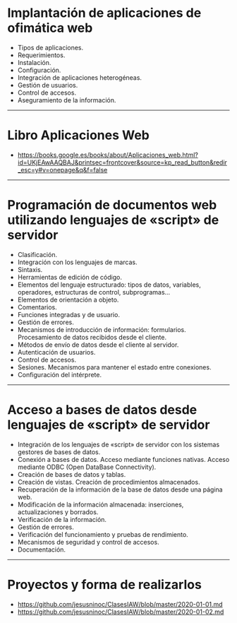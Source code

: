 # Implantación de aplicaciones de ofimática web
- Tipos de aplicaciones.
- Requerimientos.
- Instalación.
- Configuración.
- Integración de aplicaciones heterogéneas.
- Gestión de usuarios.
- Control de accesos.
- Aseguramiento de la información. 

----------------------

# Libro Aplicaciones Web
* https://books.google.es/books/about/Aplicaciones_web.html?id=UKjEAwAAQBAJ&printsec=frontcover&source=kp_read_button&redir_esc=y#v=onepage&q&f=false

----------------------

# Programación de documentos web utilizando lenguajes de «script» de servidor
- Clasificación.
- Integración con los lenguajes de marcas.
- Sintaxis.
- Herramientas de edición de código.
- Elementos del lenguaje estructurado: tipos de datos, variables, operadores, estructuras de control, subprogramas…
- Elementos de orientación a objeto.
- Comentarios.
- Funciones integradas y de usuario.
- Gestión de errores.
- Mecanismos de introducción de información: formularios. Procesamiento de datos recibidos desde el cliente.
- Métodos de envío de datos desde el cliente al servidor.
- Autenticación de usuarios.
- Control de accesos.
- Sesiones. Mecanismos para mantener el estado entre conexiones.
- Configuración del intérprete.

----------------------

# Acceso a bases de datos desde lenguajes de «script» de servidor
- Integración de los lenguajes de «script» de servidor con los sistemas gestores de bases de datos.
- Conexión a bases de datos. Acceso mediante funciones nativas. Acceso mediante ODBC (Open DataBase Connectivity).
- Creación de bases de datos y tablas.
- Creación de vistas. Creación de procedimientos almacenados.
- Recuperación de la información de la base de datos desde una página web.
- Modificación de la información almacenada: inserciones, actualizaciones y borrados.
- Verificación de la información.
- Gestión de errores.
- Verificación del funcionamiento y pruebas de rendimiento.
- Mecanismos de seguridad y control de accesos.
- Documentación.

----------------------

# Proyectos y forma de realizarlos
* https://github.com/jesusninoc/ClasesIAW/blob/master/2020-01-01.md
* https://github.com/jesusninoc/ClasesIAW/blob/master/2020-01-02.md
